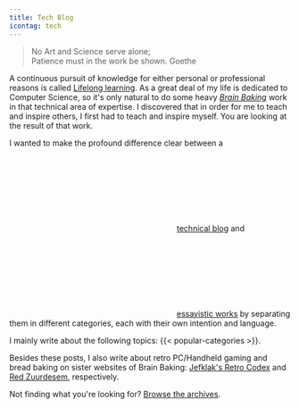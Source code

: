 ```yaml
---
title: Tech Blog
icontag: tech
---
```


> No Art and Science serve alone; <br/>Patience must in the work be shown. <span>Goethe</span>

A continuous pursuit of knowledge for either personal or professional reasons is called [Lifelong learning](https://en.wikipedia.org/wiki/Lifelong_learning). As a great deal of my life is dedicated to Computer Science, so it's only natural to do some heavy [_Brain Baking_](/) work in that technical area of expertise. I discovered that in order for me to teach and inspire others, I first had to teach and inspire myself. You are looking at the result of that work. 

I wanted to make the profound difference clear between a [<svg class='icon'><use xlink:href='#tech'></use></svg>technical blog](/post) and [<svg class='icon'><use xlink:href='#book'></use></svg>essayistic works](/essays) by separating them in different categories, each with their own intention and language. 

I mainly write about the following topics: {{< popular-categories >}}. 

Besides these posts, I also write about retro PC/Handheld gaming and bread baking on sister websites of Brain Baking: [Jefklak's Retro Codex](https://jefklakscodex.com) and [Red Zuurdesem](https://redzuurdesem.be), respectively. 

Not finding what you're looking for? [Browse the archives](/tags).
